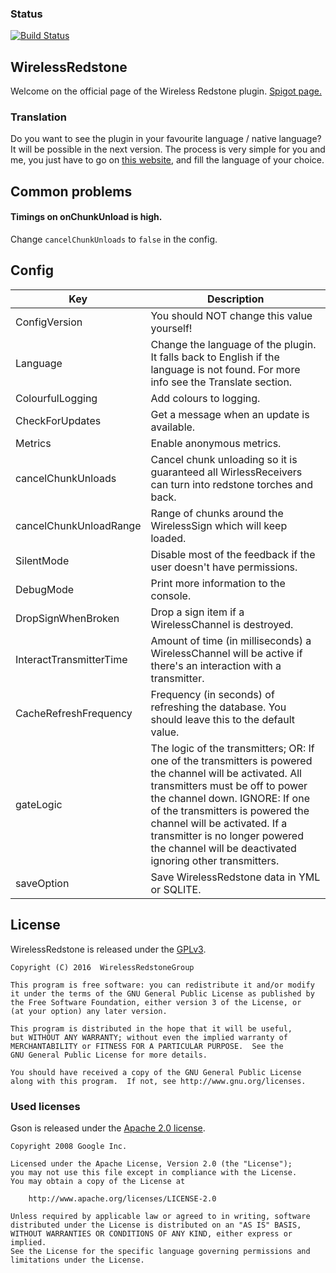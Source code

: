 ### Status
[![Build Status](https://travis-ci.org/WirelessRedstoneGroup/WirelessRedstone.svg?branch=master)](https://travis-ci.org/WirelessRedstoneGroup/WirelessRedstone)

## WirelessRedstone
Welcome on the official page of the Wireless Redstone plugin. [Spigot page.](https://www.spigotmc.org/resources/wirelessredstone.8251/)

### Translation
Do you want to see the plugin in your favourite language / native language? 
It will be possible in the next version. 
The process is very simple for you and me, you just have to go on [this website](https://www.transifex.com/bart0110/wirelessredstone/), and fill the language of your choice.

## Common problems
#### Timings on onChunkUnload is high.
Change ```cancelChunkUnloads``` to ```false``` in the config.

## Config

| Key                         | Description                                                                                                                                                                                                                                                                                                                                                  |
|-------------------------    |----------------------------------------------------------------------------------------------------------------------------------------------------------------------------------------------------------------------------------------------------------------------------------------------------------------------------------------------------------    |
| ConfigVersion               | You should NOT change this value yourself!                                                                                                                                                                                                                                                                                                                   |
| Language                    | Change the language of the plugin. It falls back to English if the language is not found. For more info see the Translate section.                                                                                                                                                                                                                           |
| ColourfulLogging            | Add colours to logging.                                                                                                                                                                                                                                                                                                                                      |
| CheckForUpdates             | Get a message when an update is available.                                                                                                                                                                                                                                                                                                                    |
| Metrics                     | Enable anonymous metrics.                                                                                                                                                                                                                                                                                                                                    |
| cancelChunkUnloads          | Cancel chunk unloading so it is guaranteed all WirlessReceivers can turn into redstone torches and back.                                                                                                                                                                                                                                                     |
| cancelChunkUnloadRange      | Range of chunks around the WirelessSign which will keep loaded.                                                                                                                                                                                                                                                                                              |
| SilentMode                  | Disable most of the feedback if the user doesn't have permissions.                                                                                                                                                                                                                                                                                           |
| DebugMode                   | Print more information to the console.                                                                                                                                                                                                                                                                                                                       |
| DropSignWhenBroken          | Drop a sign item if a WirelessChannel is destroyed.                                                                                                                                                                                                                                                                                                          |
| InteractTransmitterTime     | Amount of time (in milliseconds) a WirelessChannel will be active if there's an interaction with a transmitter.                                                                                                                                                                                                                                              |
| CacheRefreshFrequency       | Frequency (in seconds) of refreshing the database. You should leave this to the default value.                                                                                                                                                                                                                                                               |
| gateLogic                   | The logic of the transmitters;  OR: If one of the transmitters is powered the channel will be activated. All transmitters must be off to power the channel down.  IGNORE: If one of the transmitters is powered the channel will be activated. If a transmitter is no longer powered the channel will be deactivated ignoring other transmitters.            |
| saveOption                  | Save WirelessRedstone data in YML or SQLITE.                                                                                                                                                                                                                                                                                                                 |

## License

WirelessRedstone is released under the [GPLv3](LICENSE).

```
Copyright (C) 2016  WirelessRedstoneGroup

This program is free software: you can redistribute it and/or modify
it under the terms of the GNU General Public License as published by
the Free Software Foundation, either version 3 of the License, or
(at your option) any later version.

This program is distributed in the hope that it will be useful,
but WITHOUT ANY WARRANTY; without even the implied warranty of
MERCHANTABILITY or FITNESS FOR A PARTICULAR PURPOSE.  See the
GNU General Public License for more details.

You should have received a copy of the GNU General Public License
along with this program.  If not, see http://www.gnu.org/licenses.
```

### Used licenses

Gson is released under the [Apache 2.0 license](http://www.apache.org/licenses/LICENSE-2.0).

```
Copyright 2008 Google Inc.

Licensed under the Apache License, Version 2.0 (the "License");
you may not use this file except in compliance with the License.
You may obtain a copy of the License at

    http://www.apache.org/licenses/LICENSE-2.0

Unless required by applicable law or agreed to in writing, software
distributed under the License is distributed on an "AS IS" BASIS,
WITHOUT WARRANTIES OR CONDITIONS OF ANY KIND, either express or implied.
See the License for the specific language governing permissions and
limitations under the License.